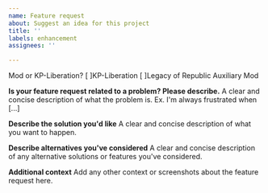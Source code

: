 ```yaml
---
name: Feature request
about: Suggest an idea for this project
title: ''
labels: enhancement
assignees: ''

---
```


Mod or KP-Liberation?
[ ]KP-Liberation
[ ]Legacy of Republic Auxiliary Mod

**Is your feature request related to a problem? Please describe.**
A clear and concise description of what the problem is. Ex. I'm always frustrated when [...]

**Describe the solution you'd like**
A clear and concise description of what you want to happen.

**Describe alternatives you've considered**
A clear and concise description of any alternative solutions or features you've considered.

**Additional context**
Add any other context or screenshots about the feature request here.
